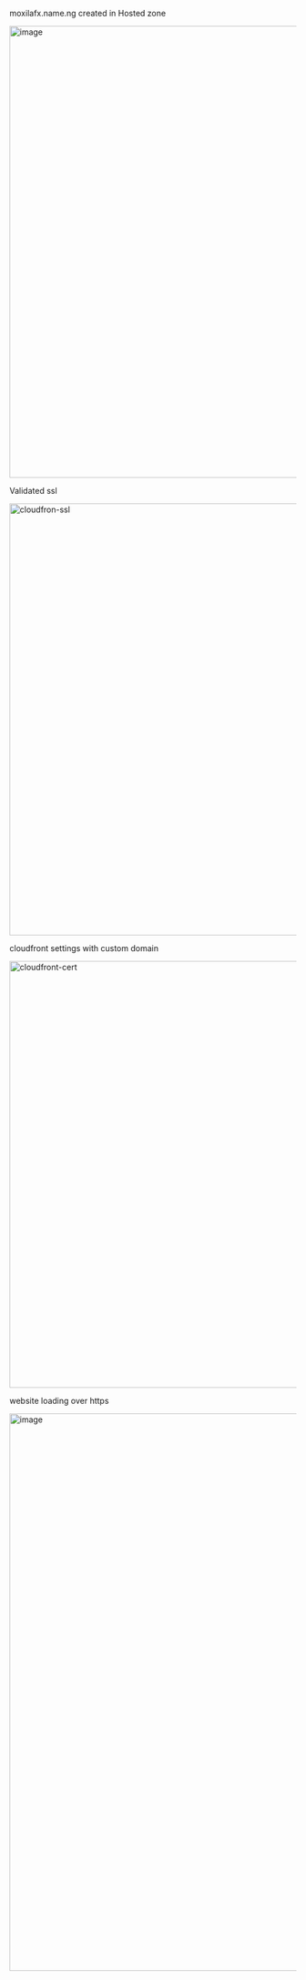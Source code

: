 moxilafx.name.ng created in  Hosted zone

<img width="1777" height="792" alt="image" src="https://github.com/user-attachments/assets/7eac9fbc-d371-4220-9cb8-f5047ccc6887" />

Validated ssl

<img width="1848" height="757" alt="cloudfron-ssl" src="https://github.com/user-attachments/assets/30568d55-d248-4b4e-8d58-a857af5e8620" />

cloudfront settings with custom domain

<img width="1857" height="748" alt="cloudfront-cert" src="https://github.com/user-attachments/assets/7b8aed5e-e3cf-4776-ba4f-303035306f37" />

website loading over https

<img width="1741" height="977" alt="image" src="https://github.com/user-attachments/assets/0c17eeb1-68e5-438a-8ebc-c1878e6c774f" />
